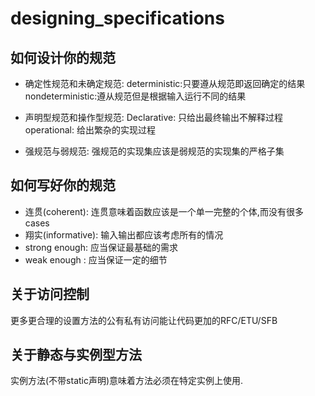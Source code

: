 # designing_specifications
## 如何设计你的规范
- 确定性规范和未确定规范: 
  deterministic:只要遵从规范即返回确定的结果
  nondeterministic:遵从规范但是根据输入运行不同的结果

- 声明型规范和操作型规范: 
  Declarative: 只给出最终输出不解释过程
  operational: 给出繁杂的实现过程

- 强规范与弱规范: 
  强规范的实现集应该是弱规范的实现集的严格子集

## 如何写好你的规范
- 连贯(coherent):  连贯意味着函数应该是一个单一完整的个体,而没有很多cases
- 翔实(informative): 输入输出都应该考虑所有的情况
- strong enough: 应当保证最基础的需求
- weak enough : 应当保证一定的细节

## 关于访问控制
更多更合理的设置方法的公有私有访问能让代码更加的RFC/ETU/SFB

## 关于静态与实例型方法
实例方法(不带static声明)意味着方法必须在特定实例上使用.
